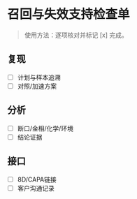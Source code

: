 # 召回与失效支持检查单

> 使用方法：逐项核对并标记 [x] 完成。

## 复现

- [ ] 计划与样本追溯
- [ ] 对照/加速方案

## 分析

- [ ] 断口/金相/化学/环境
- [ ] 结论证据

## 接口

- [ ] 8D/CAPA链接
- [ ] 客户沟通记录
